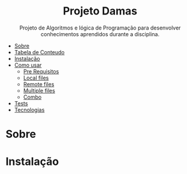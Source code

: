 <h1 align="center">Projeto Damas</h1>
<p align="center">Projeto de Algoritmos e lógica de Programação para desenvolver conhecimentos aprendidos durante a disciplina.</p>

   * [Sobre](#Sobre)
   * [Tabela de Conteudo](#tabela-de-conteudo)
   * [Instalação](#Instalação)
   * [Como usar](#como-usar)
      * [Pre Requisitos](#pre-requisitos)
      * [Local files](#local-files)
      * [Remote files](#remote-files)
      * [Multiple files](#multiple-files)
      * [Combo](#combo)
   * [Tests](#testes)
   * [Tecnologias](#tecnologias)


# Sobre

# Instalação
